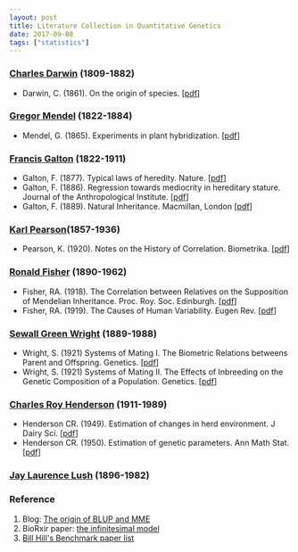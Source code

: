 ```yaml
---
layout: post
title: Literature Collection in Quantitative Genetics
date: 2017-09-08
tags: ["statistics"]
---
```


### [Charles Darwin](https://en.wikipedia.org/wiki/Charles_Darwin) (1809-1882)

- Darwin, C. (1861). On the origin of species. [[pdf](http://darwin-online.org.uk/converted/pdf/1861_OriginNY_F382.pdf)]

### [Gregor Mendel](https://en.wikipedia.org/wiki/Gregor_Mendel) (1822-1884)

- Mendel, G. (1865). Experiments in plant hybridization. [[pdf](http://old.esp.org/foundations/genetics/classical/gm-65-a.pdf)]

### [Francis Galton](https://en.wikipedia.org/wiki/Francis_Galton) (1822-1911)

- Galton, F. (1877). Typical laws of heredity. Nature. [[pdf](http://galton.org/essays/1870-1879/galton-1877-typical-laws-heredity.pdf)]
- Galton, F. (1886). Regression towards mediocrity in hereditary stature. Journal of the Anthropological Institute. [[pdf](http://galton.org/essays/1880-1889/galton-1886-jaigi-regression-stature.pdf)]
- Galton, F. (1889). Natural Inheritance. Macmillan, London [[pdf](http://galton.org/books/natural-inheritance/pdf/galton-nat-inh-1up-clean.pdf)]

### [Karl Pearson](https://en.wikipedia.org/wiki/Karl_Pearson)(1857-1936)

- Pearson, K. (1920). Notes on the History of Correlation. Biometrika. [[pdf](http://webspace.ship.edu/pgmarr/Geo441/Readings/Pearson%201920%20-%20Notes%20on%20the%20History%20of%20Correlation.pdf)]

### [Ronald Fisher](https://en.wikipedia.org/wiki/Ronald_Fisher) (1890-1962)

- Fisher, RA. (1918). The Correlation between Relatives on the Supposition of Mendelian Inheritance. Proc. Roy. Soc. Edinburgh. [[pdf](http://www.indiana.edu/~curtweb/L567/readings/Fisher1918.pdf)]
- Fisher, RA. (1919). The Causes of Human Variability. Eugen Rev. [[pdf](https://www.ncbi.nlm.nih.gov/pmc/articles/PMC2942138/pdf/eugenrev00354-0021.pdf)]

### [Sewall Green Wright](https://en.wikipedia.org/wiki/Sewall_Wright) (1889-1988)

- Wright, S. (1921) Systems of Mating I. The Biometric Relations betweens Parent and Offspring. Genetics. [[pdf](https://www.ncbi.nlm.nih.gov/pmc/articles/PMC1200501/pdf/111.pdf)]
- Wright, S. (1921) Systems of Mating II. The Effects of Inbreeding on the Genetic Composition of a Population. Genetics. [[pdf](https://www.ncbi.nlm.nih.gov/pmc/articles/PMC1200502/pdf/124.pdf)]

### [Charles Roy Henderson](https://en.wikipedia.org/wiki/Charles_Roy_Henderson) (1911-1989)

- Henderson CR. (1949). Estimation of changes in herd environment. J Dairy Sci. [[pdf](http://morotalab.org/literature/pdf/henderson1949.pdf)]
- Henderson CR. (1950). Estimation of genetic parameters. Ann Math Stat. [[pdf](http://morotalab.org/literature/pdf/henderson1950.pdf)]

### [Jay Laurence Lush](https://en.wikipedia.org/wiki/Jay_Laurence_Lush) (1896-1982)


### Reference

1. Blog: [The origin of BLUP and MME](http://morotalab.org/literature/2015/03/07/The-Origin-of-BLUP-and-MME/)
2. BioRxir paper: [the infinitesimal model](http://www.biorxiv.org/content/biorxiv/early/2016/02/15/039768.full.pdf)
3. [Bill Hill's Benchmark paper list](https://eblogution.wordpress.com/2014/07/21/benchmark-papers-in-quantitative-genetics-the-bill-hills-list-part-i/)